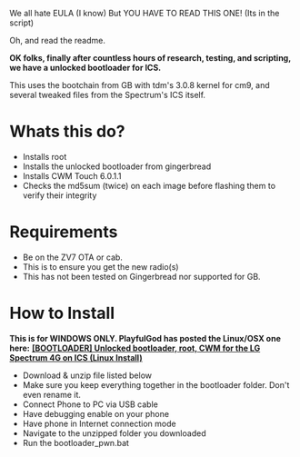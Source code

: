 We all hate EULA (I know) But YOU HAVE TO READ THIS ONE! (Its in the script)

Oh, and read the readme.

**OK folks, finally after countless hours of research, testing, and scripting, we have a unlocked bootloader for ICS.**

This uses the bootchain from GB with tdm's 3.0.8 kernel for cm9, and several tweaked files from the Spectrum's ICS itself.


Whats this do?
==============

*	Installs root
*	Installs the unlocked bootloader from gingerbread
*	Installs CWM Touch 6.0.1.1
*	Checks the md5sum (twice) on each image before flashing them to verify their integrity

Requirements
============

-	Be on the ZV7 OTA or cab.
-	This is to ensure you get the new radio(s)
-	This has not been tested on Gingerbread nor supported for GB.

How to Install
==============

**This is for WINDOWS ONLY. PlayfulGod has posted the Linux/OSX one here:**
**[[BOOTLOADER] Unlocked bootloader, root, CWM for the LG Spectrum 4G on ICS (Linux Install)](http://androidforums.com/spectrum-all-things-root/639696-updated-11-20-12-bootloader-windows-vs920-bootloader-pwnage-tool-lg-spectrum-4g.html)**
+	Download & unzip file listed below
+	Make sure you keep everything together in the bootloader folder. Don't even rename it.
+	Connect Phone to PC via USB cable
+	Have debugging enable on your phone
+	Have phone in Internet connection mode
+	Navigate to the unzipped folder you downloaded
+	Run the bootloader_pwn.bat
